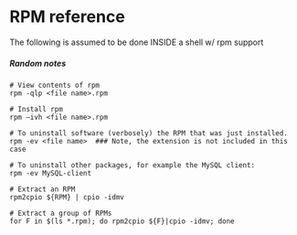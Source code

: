 # RPM reference

The following is assumed to be done INSIDE a shell w/ rpm support

##### Random notes
```shell
# View contents of rpm
rpm -qlp <file name>.rpm

# Install rpm
rpm –ivh <file name>.rpm

# To uninstall software (verbosely) the RPM that was just installed.
rpm -ev <file name>  ### Note, the extension is not included in this case

# To uninstall other packages, for example the MySQL client:
rpm -ev MySQL-client

# Extract an RPM
rpm2cpio ${RPM} | cpio -idmv

# Extract a group of RPMs
for F in $(ls *.rpm); do rpm2cpio ${F}|cpio -idmv; done
```
<!-- Remember, ```` needs to be at the end of all the shell stuff -->
